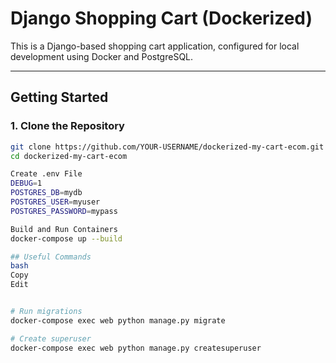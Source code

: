 #  Django Shopping Cart (Dockerized)

This is a Django-based shopping cart application, configured for local development using Docker and PostgreSQL.

---

##  Getting Started

### 1. Clone the Repository
```bash
git clone https://github.com/YOUR-USERNAME/dockerized-my-cart-ecom.git
cd dockerized-my-cart-ecom

Create .env File
DEBUG=1
POSTGRES_DB=mydb
POSTGRES_USER=myuser
POSTGRES_PASSWORD=mypass

Build and Run Containers
docker-compose up --build

## Useful Commands
bash
Copy
Edit


# Run migrations
docker-compose exec web python manage.py migrate

# Create superuser
docker-compose exec web python manage.py createsuperuser

